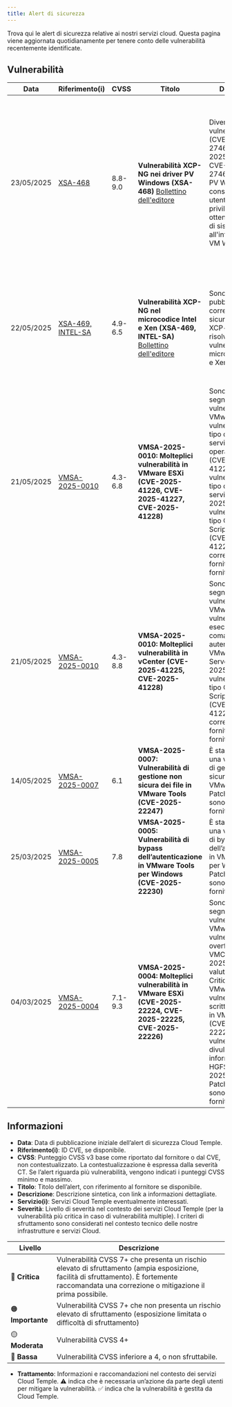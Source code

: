```yaml
---
title: Alert di sicurezza
---
```


Trova qui le alert di sicurezza relative ai nostri servizi cloud.
Questa pagina viene aggiornata quotidianamente per tenere conto delle vulnerabilità recentemente identificate.

## Vulnerabilità

| Data | Riferimento(i) | CVSS | Titolo | Descrizione | Servizio(i) | Severità | Trattamento |
|---------------------|-----------------|-------------|--------------|---------|-------------|----------------|-------------|
| 23/05/2025 | [XSA-468](https://xenbits.xen.org/xsa/advisory-468.html) | 8.8-9.0 | **Vulnerabilità XCP-NG nei driver PV Windows (XSA-468)** [Bollettino dell'editore](https://xcp-ng.org/blog/2025/05/27/xsa-468-windows-pv-driver-vulnerabilities/) | Diverse vulnerabilità (CVE-2025-27462, CVE-2025-27463, CVE-2025-27464) nei driver PV Windows consentono a utenti non privilegiati di ottenere privilegi di sistema all'interno delle VM Windows. | IaaS OpenSource | 🟠 Importante | ⚠️ Si consiglia di aggiornare i driver PV Windows delle proprie macchine virtuali alle versioni corrette indicate nel bollettino di sicurezza. ✅ L'aggiornamento delle proprie istanze XCP-ng è pianificato non appena le correzioni saranno validate da Cloud Temple. |
| 22/05/2025 | [XSA-469, INTEL-SA](https://xcp-ng.org/blog/2025/05/14/may-2025-security-update-for-xcp-ng-8-2-8-3/) | 4.9-6.5 | **Vulnerabilità XCP-NG nel microcodice Intel e Xen (XSA-469, INTEL-SA)** [Bollettino dell'editore](https://xcp-ng.org/blog/2025/05/14/may-2025-security-update-for-xcp-ng-8-2-8-3/) | Sono state pubblicate correzioni di sicurezza per XCP-ng, che risolvono diverse vulnerabilità nel microcodice Intel e Xen. | IaaS OpenSource | 🟡 Moderata | ✅ L'aggiornamento delle proprie istanze XCP-ng è pianificato non appena le correzioni saranno validate da Cloud Temple. Nessuna azione è richiesta da parte vostra.|
| 21/05/2025 | [VMSA-2025-0010](https://support.broadcom.com/web/ecx/support-content-notification/-/external/content/SecurityAdvisories/0/25717) | 4.3-6.8 | **VMSA-2025-0010: Molteplici vulnerabilità in VMware ESXi (CVE-2025-41226, CVE-2025-41227, CVE-2025-41228)** | Sono state segnalate diverse vulnerabilità in VMware ESXi: vulnerabilità di tipo denial-of-service delle operazioni guest (CVE-2025-41226), vulnerabilità di tipo denial-of-service (CVE-2025-41227), vulnerabilità di tipo Cross Site Scripting (XSS) (CVE-2025-41228). Patch correttive sono fornite dal fornitore. | IaaS By VMware | 🟡 Moderata | ⚠️ Si consiglia di aggiornare i vostri hypervisor. Le versioni corrette di ESXi sono disponibili al momento della validazione da parte di Cloud Temple. La Console indica gli ESXi che necessitano di aggiornamento. |
| 21/05/2025 | [VMSA-2025-0010](https://support.broadcom.com/web/ecx/support-content-notification/-/external/content/SecurityAdvisories/0/25717) | 4.3-8.8 | **VMSA-2025-0010: Molteplici vulnerabilità in vCenter (CVE-2025-41225, CVE-2025-41228)** | Sono state segnalate diverse vulnerabilità in VMware vCenter: vulnerabilità di esecuzione di comandi autenticati in VMware vCenter Server (CVE-2025-41225), vulnerabilità di tipo Cross Site Scripting (XSS) (CVE-2025-41228). Patch correttive sono fornite dal fornitore. | IaaS By VMware | 🟠 Importante | ✅ L’aggiornamento delle vostre istanze vCenter è pianificato non appena le patch sono validate da Cloud Temple. Nessuna azione richiesta da parte vostra. |
| 14/05/2025 | [VMSA-2025-0007](https://support.broadcom.com/web/ecx/support-content-notification/-/external/content/SecurityAdvisories/0/25683) | 6.1 | **VMSA-2025-0007: Vulnerabilità di gestione non sicura dei file in VMware Tools (CVE-2025-22247)** | È stata segnalata una vulnerabilità di gestione non sicura dei file in VMware Tools. Patch correttive sono fornite dal fornitore. | IaaS By VMware | 🟡 Moderata | ⚠️ Si consiglia di aggiornare VMware Tools sulle vostre macchine virtuali. |
| 25/03/2025 | [VMSA-2025-0005](https://support.broadcom.com/web/ecx/support-content-notification/-/external/content/SecurityAdvisories/0/25518) | 7.8 | **VMSA-2025-0005: Vulnerabilità di bypass dell’autenticazione in VMware Tools per Windows (CVE-2025-22230)** | È stata segnalata una vulnerabilità di bypass dell’autenticazione in VMware Tools per Windows. Patch correttive sono fornite dal fornitore. | IaaS By VMware | 🟠 Importante | ⚠️ Si consiglia di aggiornare VMware Tools sulle vostre macchine virtuali. |
| 04/03/2025 | [VMSA-2025-0004](https://support.broadcom.com/web/ecx/support-content-notification/-/external/content/SecurityAdvisories/0/25390) | 7.1-9.3 | **VMSA-2025-0004: Molteplici vulnerabilità in VMware ESXi (CVE-2025-22224, CVE-2025-22225, CVE-2025-22226)** | Sono state segnalate diverse vulnerabilità in VMware ESXi: vulnerabilità di overflow dell’heap VMCI (CVE-2025-22224) valutata come Critica da VMware, vulnerabilità di scrittura arbitraria in VMware ESXi (CVE-2025-22225), vulnerabilità di divulgazione di informazioni HGFS (CVE-2025-22226). Patch correttive sono fornite dal fornitore. | IaaS By VMware | 🟠 Importante | ⚠️ Si consiglia di aggiornare i vostri hypervisor. Le versioni corrette di ESXi sono disponibili al momento della validazione da parte di Cloud Temple. La Console indica gli ESXi che necessitano di aggiornamento. |

## Informazioni

- **Data**: Data di pubblicazione iniziale dell’alert di sicurezza Cloud Temple.
- **Riferimento(i)**: ID CVE, se disponibile.
- **CVSS**: Punteggio CVSS v3 base come riportato dal fornitore o dal CVE, non contestualizzato. La contestualizzazione è espressa dalla severità CT. Se l’alert riguarda più vulnerabilità, vengono indicati i punteggi CVSS minimo e massimo.
- **Titolo**: Titolo dell’alert, con riferimento al fornitore se disponibile.
- **Descrizione**: Descrizione sintetica, con link a informazioni dettagliate.
- **Servizio(i)**: Servizi Cloud Temple eventualmente interessati.
- **Severità**: Livello di severità nel contesto dei servizi Cloud Temple (per la vulnerabilità più critica in caso di vulnerabilità multiple). I criteri di sfruttamento sono considerati nel contesto tecnico delle nostre infrastrutture e servizi Cloud.

| Livello | Descrizione |
|--------|-------------|
| 🔴 **Critica** | Vulnerabilità CVSS 7+ che presenta un rischio elevato di sfruttamento (ampia esposizione, facilità di sfruttamento). È fortemente raccomandata una correzione o mitigazione il prima possibile. |
| 🟠 **Importante** | Vulnerabilità CVSS 7+ che non presenta un rischio elevato di sfruttamento (esposizione limitata o difficoltà di sfruttamento) |
| 🟡 **Moderata** | Vulnerabilità CVSS 4+ |
| 🔵 **Bassa** | Vulnerabilità CVSS inferiore a 4, o non sfruttabile. |

- **Trattamento**: Informazioni e raccomandazioni nel contesto dei servizi Cloud Temple. ⚠️ indica che è necessaria un’azione da parte degli utenti per mitigare la vulnerabilità. ✅ indica che la vulnerabilità è gestita da Cloud Temple.
